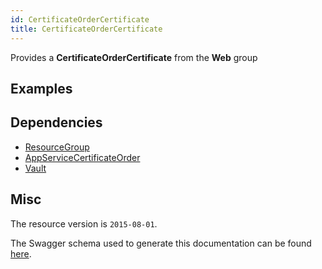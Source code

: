 ```yaml
---
id: CertificateOrderCertificate
title: CertificateOrderCertificate
---
```

Provides a **CertificateOrderCertificate** from the **Web** group
## Examples
## Dependencies
- [ResourceGroup](../Resources/ResourceGroup.md)
- [AppServiceCertificateOrder](../CertificateRegistration/AppServiceCertificateOrder.md)
- [Vault](../KeyVault/Vault.md)
## Misc
The resource version is `2015-08-01`.

The Swagger schema used to generate this documentation can be found [here](https://github.com/Azure/azure-rest-api-specs/tree/main/specification/web/resource-manager/Microsoft.Web/stable/2015-08-01/service.json).
